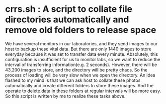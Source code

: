 # crrs.sh : A script to collate file directories automatically and remove old folders to release space

We have several monitors in our laboratories, and they send images to our host to backup these vital data. But there are only 1440 images to store everyday because it was set to transfer data every minute. Absolutely, this configuration is insufficient for us to monitor labs, so we want to reduce the interval of transferring information(e.g. 2 seconds). However, there will be 43,200 images to store, and the directory will be pretty chaos. So the process of loading will be very slow when we open the directory. An idea flashed to my mind is that we can ask host to collate these photos automatically and create different folders to store these images. And the operate to delete data  in these folders at regular intervals will be more easy. So this script is written by me to realize these tasks above.
